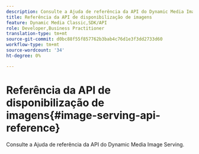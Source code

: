```yaml
---
description: Consulte a Ajuda de referência da API do Dynamic Media Image Serving.
title: Referência da API de disponibilização de imagens
feature: Dynamic Media Classic,SDK/API
role: Developer,Business Practitioner
translation-type: tm+mt
source-git-commit: d0bc88f55f857762b3bab4c76d1e3f3dd2733d60
workflow-type: tm+mt
source-wordcount: '34'
ht-degree: 0%

---
```



# Referência da API de disponibilização de imagens{#image-serving-api-reference}

Consulte a Ajuda de referência da API do Dynamic Media Image Serving.

